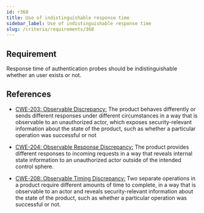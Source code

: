 ```yaml
---
id: r368
title: Use of indistinguishable response time
sidebar_label: Use of indistinguishable response time
slug: /criteria/requirements/368
---
```


## Requirement

Response time of authentication probes
should be indistinguishable
whether an user exists or not.

## References

- [CWE-203: Observable Discrepancy:](https://cwe.mitre.org/data/definitions/203.html)
The product behaves differently
or sends different responses
under different circumstances
in a way that is observable to an unauthorized actor,
which exposes security-relevant information
about the state of the product,
such as whether a particular operation
was successful or not

- [CWE-204: Observable Response Discrepancy:](https://cwe.mitre.org/data/definitions/204.html)
The product provides different responses
to incoming requests in a way
that reveals internal state information
to an unauthorized actor
outside of the intended control sphere.

- [CWE-208: Observable Timing Discrepancy:](https://cwe.mitre.org/data/definitions/208.html)
Two separate operations in a product
require different amounts of time to complete,
in a way that is observable to an actor
and reveals security-relevant information
about the state of the product,
such as whether a particular operation
was successful or not.
